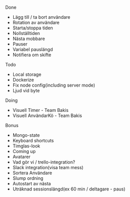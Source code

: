 Done
* Lägg till / ta bort användare
* Rotation av användare
* Starta/stoppa tiden
* Nollställtiden
* Nästa mobbare
* Pauser
* Variabel pauslängd
* Notifiera om skifte

Todo
* Local storage
* Dockerize
* Fix node config(including server mode)
* Ljud vid byte

Doing
* Visuell Timer - Team Bakis
* Visuell AnvändarKö - Team Bakis

Bonus
  <ul>
      <li>Mongo-state</li>
      <li>Keyboard shortcuts</li>
      <li>Timglas-look</li>
      <li>Coming up</li>
      <li>Avatarer</li>
      <li>Vad gör vi / trello-integration? </li>
      <li>Slack integration(visa team mess)</li>
      <li>Sortera Användare</li>
      <li>Slump ordning</li>
      <li>Autostart av nästa</li>
      <li>Uträknad sessionslängd(ex 60 min / deltagare - paus)</li>
  </ul>

